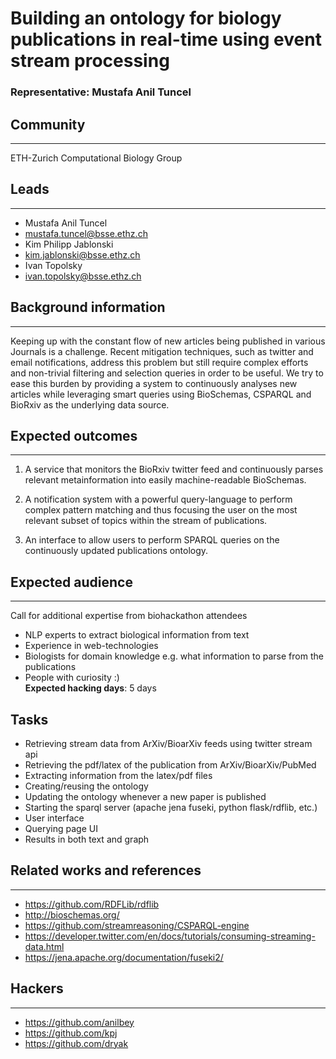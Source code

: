 # Building an ontology for biology publications in real-time using event stream processing

### Representative: Mustafa Anil Tuncel

## Community
---

ETH-Zurich Computational Biology Group

## Leads
---
- Mustafa Anil Tuncel
- mustafa.tuncel@bsse.ethz.ch
- Kim Philipp Jablonski
- kim.jablonski@bsse.ethz.ch
- Ivan Topolsky
- ivan.topolsky@bsse.ethz.ch

## Background information
---
Keeping up with the constant flow of new articles being published in various Journals is a challenge. Recent mitigation techniques, such as twitter and email notifications, address this problem but still require complex efforts and non-trivial filtering and selection queries in order to be useful.
We try to ease this burden by providing a system to continuously analyses new articles while leveraging smart queries using BioSchemas, CSPARQL and BioRxiv as the underlying data source.

## Expected outcomes
---

1) A service that monitors the BioRxiv twitter feed and continuously parses relevant metainformation into easily machine-readable BioSchemas.

2) A notification system with a powerful query-language to perform complex pattern matching and thus focusing the user on the most relevant subset of topics within the stream of publications.

3) An interface to allow users to perform SPARQL queries on the continuously updated publications ontology.

## Expected audience
---

Call for additional expertise from biohackathon attendees
* NLP experts to extract biological information from text
* Experience in web-technologies
* Biologists for domain knowledge e.g. what information to parse from the publications
* People with curiosity :) <br>
**Expected hacking days**: 5 days

## Tasks
* Retrieving stream data from ArXiv/BioarXiv feeds using twitter stream api
* Retrieving the pdf/latex of the publication from ArXiv/BioarXiv/PubMed
* Extracting information from the latex/pdf files
* Creating/reusing the ontology
* Updating the ontology whenever a new paper is published
* Starting the sparql server (apache jena fuseki, python flask/rdflib, etc.)
* User interface
* Querying page UI
* Results in both text and graph

## Related works and references
---

- https://github.com/RDFLib/rdflib
- http://bioschemas.org/
- https://github.com/streamreasoning/CSPARQL-engine
- https://developer.twitter.com/en/docs/tutorials/consuming-streaming-data.html
- https://jena.apache.org/documentation/fuseki2/


## Hackers
---
- https://github.com/anilbey
- https://github.com/kpj
- https://github.com/dryak
